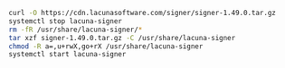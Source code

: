 ﻿```sh
curl -O https://cdn.lacunasoftware.com/signer/signer-1.49.0.tar.gz
systemctl stop lacuna-signer
rm -fR /usr/share/lacuna-signer/*
tar xzf signer-1.49.0.tar.gz -C /usr/share/lacuna-signer
chmod -R a=,u+rwX,go+rX /usr/share/lacuna-signer
systemctl start lacuna-signer
```
